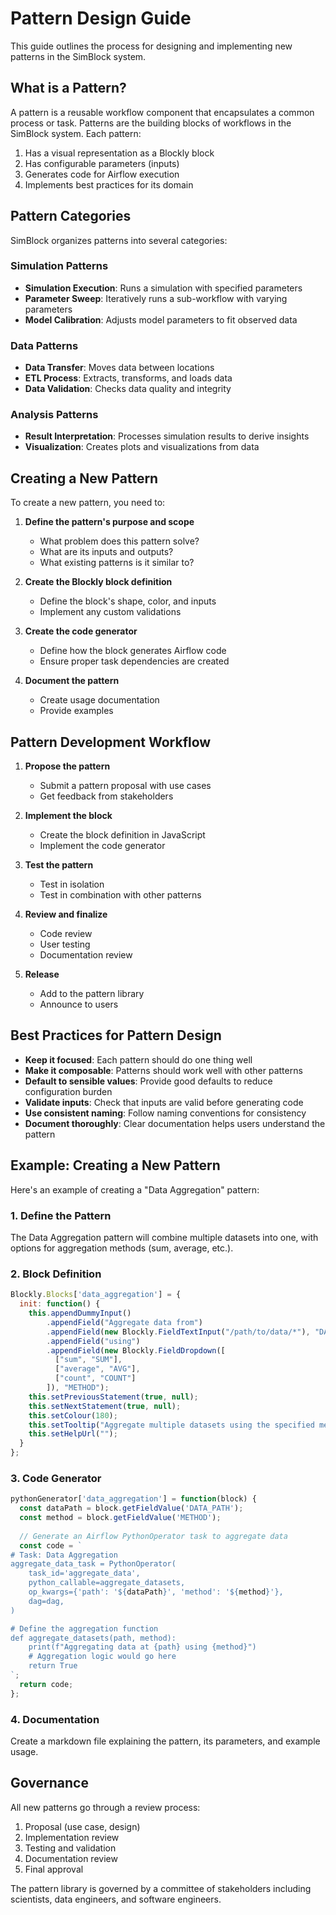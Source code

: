 # Pattern Design Guide

This guide outlines the process for designing and implementing new patterns in the SimBlock system.

## What is a Pattern?

A pattern is a reusable workflow component that encapsulates a common process or task. Patterns are the building blocks of workflows in the SimBlock system. Each pattern:

1. Has a visual representation as a Blockly block
2. Has configurable parameters (inputs)
3. Generates code for Airflow execution
4. Implements best practices for its domain

## Pattern Categories

SimBlock organizes patterns into several categories:

### Simulation Patterns

- **Simulation Execution**: Runs a simulation with specified parameters
- **Parameter Sweep**: Iteratively runs a sub-workflow with varying parameters
- **Model Calibration**: Adjusts model parameters to fit observed data

### Data Patterns

- **Data Transfer**: Moves data between locations
- **ETL Process**: Extracts, transforms, and loads data
- **Data Validation**: Checks data quality and integrity

### Analysis Patterns

- **Result Interpretation**: Processes simulation results to derive insights
- **Visualization**: Creates plots and visualizations from data

## Creating a New Pattern

To create a new pattern, you need to:

1. **Define the pattern's purpose and scope**
   - What problem does this pattern solve?
   - What are its inputs and outputs?
   - What existing patterns is it similar to?

2. **Create the Blockly block definition**
   - Define the block's shape, color, and inputs
   - Implement any custom validations

3. **Create the code generator**
   - Define how the block generates Airflow code
   - Ensure proper task dependencies are created

4. **Document the pattern**
   - Create usage documentation
   - Provide examples

## Pattern Development Workflow

1. **Propose the pattern**
   - Submit a pattern proposal with use cases
   - Get feedback from stakeholders

2. **Implement the block**
   - Create the block definition in JavaScript
   - Implement the code generator

3. **Test the pattern**
   - Test in isolation
   - Test in combination with other patterns

4. **Review and finalize**
   - Code review
   - User testing
   - Documentation review

5. **Release**
   - Add to the pattern library
   - Announce to users

## Best Practices for Pattern Design

- **Keep it focused**: Each pattern should do one thing well
- **Make it composable**: Patterns should work well with other patterns
- **Default to sensible values**: Provide good defaults to reduce configuration burden
- **Validate inputs**: Check that inputs are valid before generating code
- **Use consistent naming**: Follow naming conventions for consistency
- **Document thoroughly**: Clear documentation helps users understand the pattern

## Example: Creating a New Pattern

Here's an example of creating a "Data Aggregation" pattern:

### 1. Define the Pattern

The Data Aggregation pattern will combine multiple datasets into one, with options for aggregation methods (sum, average, etc.).

### 2. Block Definition

```javascript
Blockly.Blocks['data_aggregation'] = {
  init: function() {
    this.appendDummyInput()
        .appendField("Aggregate data from")
        .appendField(new Blockly.FieldTextInput("/path/to/data/*"), "DATA_PATH")
        .appendField("using")
        .appendField(new Blockly.FieldDropdown([
          ["sum", "SUM"],
          ["average", "AVG"],
          ["count", "COUNT"]
        ]), "METHOD");
    this.setPreviousStatement(true, null);
    this.setNextStatement(true, null);
    this.setColour(180);
    this.setTooltip("Aggregate multiple datasets using the specified method.");
    this.setHelpUrl("");
  }
};
```

### 3. Code Generator

```javascript
pythonGenerator['data_aggregation'] = function(block) {
  const dataPath = block.getFieldValue('DATA_PATH');
  const method = block.getFieldValue('METHOD');
  
  // Generate an Airflow PythonOperator task to aggregate data
  const code = `
# Task: Data Aggregation
aggregate_data_task = PythonOperator(
    task_id='aggregate_data',
    python_callable=aggregate_datasets,
    op_kwargs={'path': '${dataPath}', 'method': '${method}'},
    dag=dag,
)

# Define the aggregation function
def aggregate_datasets(path, method):
    print(f"Aggregating data at {path} using {method}")
    # Aggregation logic would go here
    return True
`;
  return code;
};
```

### 4. Documentation

Create a markdown file explaining the pattern, its parameters, and example usage.

## Governance

All new patterns go through a review process:

1. Proposal (use case, design)
2. Implementation review
3. Testing and validation
4. Documentation review
5. Final approval

The pattern library is governed by a committee of stakeholders including scientists, data engineers, and software engineers.